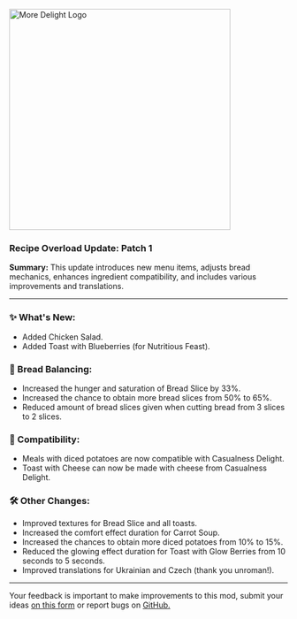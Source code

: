 <p align="left"><img src="https://cdn.modrinth.com/data/znHQQtuU/images/69377ff53f97891530ffc2e042c5c8f41693e1db.png" alt="More Delight Logo" width="400">

<h3>Recipe Overload Update: Patch 1</h3>
<p><b>Summary:</b> This update introduces new menu items, adjusts bread mechanics, enhances ingredient compatibility, and includes various improvements and translations.</p>
<hr/>

<h3>✨ What's New:</h3>
<ul>
  <li>Added Chicken Salad.</li>
  <li>Added Toast with Blueberries (for Nutritious Feast).</li>
</ul>

<h3>🍞 Bread Balancing:</h3>
<ul>
  <li>Increased the hunger and saturation of Bread Slice by 33%.</li>
  <li>Increased the chance to obtain more bread slices from 50% to 65%.</li>
  <li>Reduced amount of bread slices given when cutting bread from 3 slices to 2 slices.</li>
</ul>

<h3>🧩 Compatibility:</h3>
<ul>
  <li>Meals with diced potatoes are now compatible with Casualness Delight.</li>
  <li>Toast with Cheese can now be made with cheese from Casualness Delight.</li>
</ul>

<h3>🛠️ Other Changes:</h3>
<ul>
  <li>Improved textures for Bread Slice and all toasts.</li>
  <li>Increased the comfort effect duration for Carrot Soup.</li>
  <li>Increased the chances to obtain more diced potatoes from 10% to 15%.</li>
  <li>Reduced the glowing effect duration for Toast with Glow Berries from 10 seconds to 5 seconds.</li>
  <li>Improved translations for Ukrainian and Czech (thank you unroman!).</li>
</ul>
<hr/>

<p>Your feedback is important to make improvements to this mod, submit your ideas <a href="https://forms.gle/jFshSk3QeH6pqM9E6">on this form</a> or report bugs on <a href="https://github.com/axperty/moredelight-fabric/issues">GitHub.</a></p>
